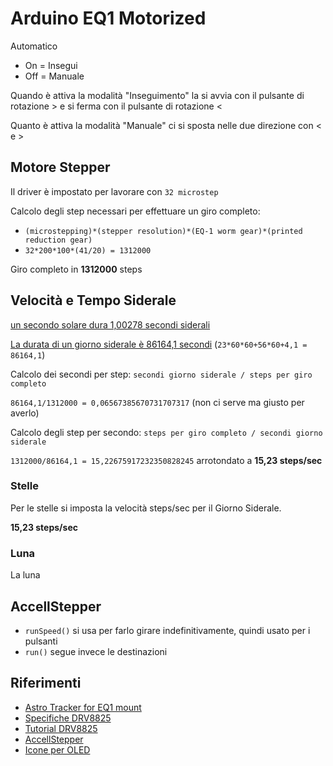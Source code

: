 # Arduino EQ1 Motorized

Automatico
* On = Insegui
* Off = Manuale

Quando è attiva la modalità "Inseguimento" la si avvia con il pulsante di rotazione > e si ferma con il pulsante di rotazione <

Quanto è attiva la modalità "Manuale" ci si sposta nelle due direzione con < e >

## Motore Stepper

Il driver è impostato per lavorare con `32 microstep`

Calcolo degli step necessari per effettuare un giro completo:

* `(microstepping)*(stepper resolution)*(EQ-1 worm gear)*(printed reduction gear)`
* `32*200*100*(41/20) = 1312000`

Giro completo in **1312000** steps

## Velocità e Tempo Siderale

[un secondo solare dura 1,00278 secondi siderali](https://it.wikipedia.org/wiki/Tempo_siderale)

[La durata di un giorno siderale è 86164,1 secondi](https://it.wikipedia.org/wiki/Giorno_siderale) (`23*60*60+56*60+4,1 = 86164,1`)

Calcolo dei secondi per step: `secondi giorno siderale / steps per giro completo`

`86164,1/1312000 = 0,06567385670731707317` (non ci serve ma giusto per averlo)

Calcolo degli step per secondo: `steps per giro completo / secondi giorno siderale`

`1312000/86164,1 = 15,22675917232350828245` arrotondato a **15,23 steps/sec**

### Stelle

Per le stelle si imposta la velocità steps/sec per il Giorno Siderale.

**15,23 steps/sec**

### Luna

La luna

## AccellStepper

* `runSpeed()` si usa per farlo girare indefinitivamente, quindi usato per i pulsanti
* `run()` segue invece le destinazioni

## Riferimenti

* [Astro Tracker for EQ1 mount](https://www.thingiverse.com/thing:1033336)
* [Specifiche DRV8825](https://www.pololu.com/product/2133)
* [Tutorial DRV8825](https://www.mauroalfieri.it/elettronica/drv8825-stepper-driver-arduino.html)
* [AccellStepper](https://www.airspayce.com/mikem/arduino/AccelStepper/classAccelStepper.html)
* [Icone per OLED](https://www.iconfinder.com/iconsets/space-exploration-set)
